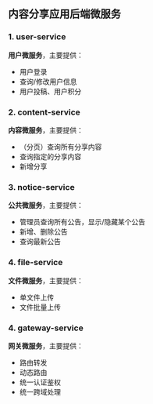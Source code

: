 ## 内容分享应用后端微服务

### 1. user-service

**用户微服务**，主要提供：

- 用户登录
- 查询/修改用户信息
- 用户投稿、用户积分

### 2. content-service

**内容微服务**，主要提供：

- （分页）查询所有分享内容
- 查询指定的分享内容
- 新增分享

### 3. notice-service

**公共微服务**，主要提供：

- 管理员查询所有公告，显示/隐藏某个公告
- 新增、删除公告
- 查询最新公告

### 4. file-service

**文件微服务**，主要提供：

- 单文件上传
- 文件批量上传

### 4. gateway-service

**网关微服务**，主要提供：

- 路由转发
- 动态路由
- 统一认证鉴权
- 统一跨域处理

